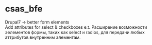 # csas_bfe
Drupal7 -> better form elements<br/>
Add attributes for select & checkboxes e.t.
Расширение возможности эелементов формы, таких как select и radios, для передачи любых аттрибутов внутренним элементам.
